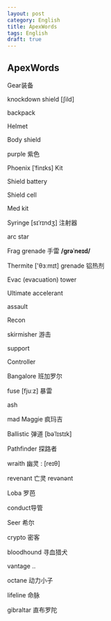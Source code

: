 ```yaml
---
layout: post
category: English
title: ApexWords
tags: English
draft: true
---
```


## ApexWords

Gear装备

knockdown shield [ʃild]

backpack

Helmet

Body shield

purple 紫色

Phoenix [ˈfinɪks] Kit

Shield battery

Shield cell

Med kit

Syringe [sɪˈrɪndʒ]  注射器







arc star

Frag grenade 手雷 **/ɡrəˈneɪd/**

Thermite ['θɜːmɪt] grenade 铝热剂

Evac (evacuation) tower

Ultimate accelerant





assault

Recon

skirmisher 游击

support

Controller



Bangalore 班加罗尔

fuse [fjuːz] 暴雷

ash

mad Maggie 疯玛吉

Ballistic 弹道  [bəˈlɪstɪk] 

Pathfinder 探路者

wraith 幽灵 : [reɪθ] 

revenant 亡灵 revənənt

Loba 罗芭

conduct导管

Seer 希尔

crypto 密客

bloodhound 寻血猎犬

vantage ..

octane 动力小子

lifeline 命脉

gibraltar 直布罗陀

